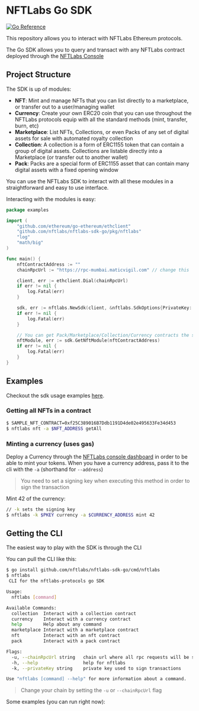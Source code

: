 # NFTLabs Go SDK

[![Go Reference](https://pkg.go.dev/badge/golang.org/x/example.svg)](https://pkg.go.dev/github.com/nftlabs/nftlabs-sdk-go/pkg/nftlabs)

This repository allows you to interact with NFTLabs Ethereum protocols.

The Go SDK allows you to query and transact with any NFTLabs contract
deployed through the [NFTLabs Console](https://console.nftlabs.co)

## Project Structure

The SDK is up of modules:

- **NFT**: Mint and manage NFTs that you can list directly to a marketplace,
or transfer out to a user/managing wallet
- **Currency**: Create your own ERC20 coin that you can
use throughout the NFTLabs protocols equip with all the standard methods (mint, transfer, burn, etc)
- **Marketplace**: List NFTs, Collections, or even Packs of any set of digital assets
for sale with automated royalty collection
- **Collection**: A collection is a form of ERC1155 token that can contain a group
of digital assets. Collections are listable directly into a Marketplace (or
transfer out to another wallet)
- **Pack**: Packs are a special form of ERC1155 asset that can contain many
digital assets with a fixed opening window

You can use the NFTLabs SDK to interact with all these modules in a straightforward
and easy to use interface.

Interacting with the modules is easy:
```go
package examples

import (
	"github.com/ethereum/go-ethereum/ethclient"
	"github.com/nftlabs/nftlabs-sdk-go/pkg/nftlabs"
	"log"
	"math/big"
)

func main() {
	nftContractAddress := ""
	chainRpcUrl := "https://rpc-mumbai.maticvigil.com" // change this

	client, err := ethclient.Dial(chainRpcUrl)
	if err != nil {
		log.Fatal(err)
	}

	sdk, err := nftlabs.NewSdk(client, &nftlabs.SdkOptions{PrivateKey: "// TODO"})
	if err != nil {
		log.Fatal(err)
	}

	// You can get Pack/Marketplace/Collection/Currency contracts the same way
	nftModule, err := sdk.GetNftModule(nftContractAddress)
	if err != nil {
		log.Fatal(err)
	}
}
```


## Examples

Checkout the sdk usage examples [here](https://github.com/nftlabs/nftlabs-sdk-go/tree/master/examples).

### Getting all NFTs in a contract
```bash
$ SAMPLE_NFT_CONTRACT=0xf25C389016B7Ddb1191D4de02e495633Fe34d453
$ nftlabs nft -a $NFT_ADDRESS getAll 
```

### Minting a currency (uses gas)

Deploy a Currency through
the [NFTLabs console dashboard](https://console.nftlabs.co) in order to
be able to mint your tokens. When you have a
currency address, pass it to the cli with the `-a` (shorthand for `--address`)

> You need to set a signing key when executing this
> method in order to sign the transaction

Mint 42 of the currency:

```bash
// -k sets the signing key
$ nftlabs -k $PKEY currency -a $CURRENCY_ADDRESS mint 42
```

## Getting the CLI

The easiest way to play with the SDK is through the CLI

You can pull the CLI like this:

```bash
$ go install github.com/nftlabs/nftlabs-sdk-go/cmd/nftlabs 
$ nftlabs
 CLI for the nftlabs-protocols go SDK

Usage:
  nftlabs [command]

Available Commands:
  collection  Interact with a collection contract
  currency    Interact with a currency contract
  help        Help about any command
  marketplace Interact with a marketplace contract
  nft         Interact with an nft contract
  pack        Interact with a pack contract

Flags:
  -u, --chainRpcUrl string   chain url where all rpc requests will be sent (default "https://rpc-mumbai.maticvigil.com")
  -h, --help                 help for nftlabs
  -k, --privateKey string    private key used to sign transactions

Use "nftlabs [command] --help" for more information about a command.
```

> Change your chain by setting the `-u` or `--chainRpcUrl` flag

Some examples (you can run right now):
